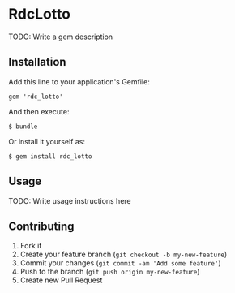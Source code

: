 # RdcLotto

TODO: Write a gem description

## Installation

Add this line to your application's Gemfile:

    gem 'rdc_lotto'

And then execute:

    $ bundle

Or install it yourself as:

    $ gem install rdc_lotto

## Usage

TODO: Write usage instructions here

## Contributing

1. Fork it
2. Create your feature branch (`git checkout -b my-new-feature`)
3. Commit your changes (`git commit -am 'Add some feature'`)
4. Push to the branch (`git push origin my-new-feature`)
5. Create new Pull Request
